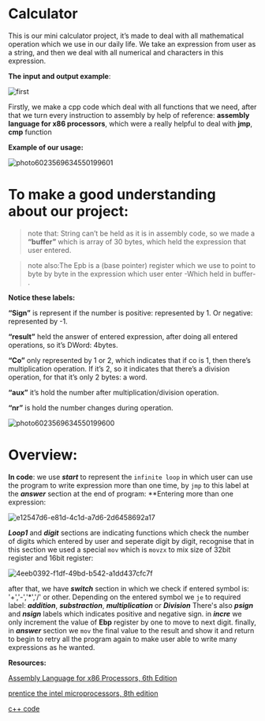 # Calculator
This is our mini calculator project, it’s made to deal with all mathematical operation which we use in our daily life. 
We take an expression from user as a string, and then we deal with all numerical and characters in this expression. 

**The input and output example**: 

![first](https://user-images.githubusercontent.com/76706477/103562678-210d2c00-4ec4-11eb-97d8-91fcfb832c7f.jpg)

 

Firstly, we make a cpp code which deal with all functions that we need, after that we turn every instruction to assembly by help of reference: **assembly language for x86 processors**, which were a really helpful to deal with **jmp**, **cmp** function

**Example of our usage:** 

![photo6023569634550199601](https://user-images.githubusercontent.com/76706477/103562904-8cef9480-4ec4-11eb-8606-6cbf9d46fb2b.jpg)

 

# To make a good understanding about our project:
>note that: String can’t be held as it is in assembly code, so we made a **“buffer”** which is array of 30 bytes, which held the expression that user entered. 

>note also:The Epb is a (base pointer) register which we use to point to byte by byte in the expression which user enter -Which held in buffer- . 

**Notice these labels:**

**“Sign”** is represent if the number is positive: represented by 1. Or negative: represented by -1.

**“result”** held the answer of entered expression, after doing all entered operations, so it’s DWord: 4bytes.

**“Co”** only represented by 1 or 2, which indicates that if co is 1, then there’s multiplication operation. 
If it’s 2, so it indicates that there’s a division operation, for that it’s only 2 bytes: a word. 

**“aux”** it’s hold the number after multiplication/division operation. 

**“nr”** is hold the number changes during operation.

![photo6023569634550199600](https://user-images.githubusercontent.com/76706477/103562836-67fb2180-4ec4-11eb-90bf-ff9ce5898a1f.jpg)

 # Overview:
**In code**:
we use ***start*** to represent the `infinite loop` in which user can use the program to write expression more than one time, by `jmp` to this label at the ***answer*** section at the end of program:
**Entering more than one expression:

![e12547d6-e81d-4c1d-a7d6-2d6458692a17](https://user-images.githubusercontent.com/76706477/103569534-27a1a080-4ed0-11eb-90de-41cb8b5884af.jpg)

***Loop1*** and ***digit*** sections are indicating functions which check the number of digits which entered by user and seperate digit by digit, recognise that in this section we used a special `mov` which is `movzx` to mix size of 32bit register and 16bit register:


![4eeb0392-f1df-49bd-b542-a1dd437cfc7f](https://user-images.githubusercontent.com/76706477/103569674-659ec480-4ed0-11eb-8e13-b2922d7fc7ee.jpg)


after that, we have ***switch*** section in which we check if entered symbol is: '+','-','\*','/' or other.
Depending on the entered symbol we `je` to required label: ***addition***, ***substraction***, ***multiplication*** or ***Division***
There's also ***psign*** and ***nsign*** labels which indicates positive and negative sign.
in ***incre*** we only increment the value of **Ebp** register by one to move to next digit.
finally, in ***answer*** section we `mov` the final value to the result and show it and return to begin to retry all the program again to make user able to write many expressions as he wanted.















**Resources:**

[Assembly Language for x86 Processors, 6th Edition](https://www.pearson.com/uk/educators/higher-education-educators/program/Irvine-Assembly-Language-for-x-86-Processors-6th-Edition/PGM965305.html)

[prentice the intel microprocessors, 8th edition](https://userpages.umbc.edu/~squire/intel_book.pdf)

[c++ code](https://github.com/Microprocessor-project-calculator/Calculator/blob/master/Calculator/Calculator.cpp)
